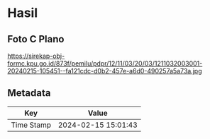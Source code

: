 # Hasil

## Foto C Plano

https://sirekap-obj-formc.kpu.go.id/873f/pemilu/pdpr/12/11/03/20/03/1211032003001-20240215-105451--fa121cdc-d0b2-457e-a6d0-490257a5a73a.jpg


## Metadata

| Key        | Value               |
| ---------- | ------------------- |
| Time Stamp | 2024-02-15 15:01:43 |



